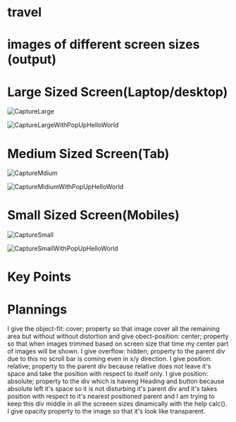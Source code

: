 # travel
# images of different screen sizes (output)

# Large Sized Screen(Laptop/desktop)
![CaptureLarge](https://github.com/Ankitkm95/travel/assets/112859124/1fca4f77-58a8-45b9-ac87-105d8f76bac6)

![CaptureLargeWithPopUpHelloWorld](https://github.com/Ankitkm95/travel/assets/112859124/b8713100-a211-4720-b414-df85276b19a6)

# Medium Sized Screen(Tab)
![CaptureMdium](https://github.com/Ankitkm95/travel/assets/112859124/a5da8c60-57ac-4d5d-9d2e-22956e9700f9)

![CaptureMidiumWithPopUpHelloWorld](https://github.com/Ankitkm95/travel/assets/112859124/96200032-2c11-4c01-b849-56df9be65862)

# Small Sized Screen(Mobiles)
![CaptureSmall](https://github.com/Ankitkm95/travel/assets/112859124/e086eb9d-a26c-44e3-8caa-3f935df1cd25)

![CaptureSmallWithPopUpHelloWorld](https://github.com/Ankitkm95/travel/assets/112859124/53a31c25-b0de-4377-ac62-840f46865b13)


# Key Points 
# Plannings
I give the object-fit: cover; property so that image cover all the remaining area but without without distortion and give obect-position: center; property so that when images trimmed based on screen size that time my center part of images will be shown.
I give overflow: hidden; property to the parent div due to this no scroll bar is coming even in x/y direction.
I give position: relative; property to the parent div because relative does not leave it's space and take the position with respect to itself only.
I give position: absolute; property to the div which is haveng Heading and button because absolute left it's space so it is not disturbing it's parent div and it's takes position with respect to it's nearest positioned parent and I am trying to keep this div middle in all the screeen sizes dinamically with the help calc().
I give opacity property to the image so that it's look like transparent.








